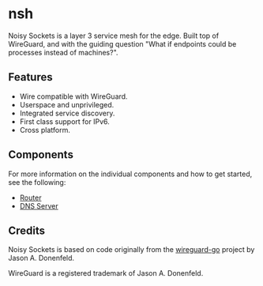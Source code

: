 # nsh

Noisy Sockets is a layer 3 service mesh for the edge. Built top of WireGuard, 
and with the guiding question "What if endpoints could be processes instead of 
machines?".

## Features

* Wire compatible with WireGuard.
* Userspace and unprivileged.
* Integrated service discovery.
* First class support for IPv6.
* Cross platform.

## Components

For more information on the individual components and how to get started, see the following:

* [Router](./docs/router.md)
* [DNS Server](./docs/dns.md)

## Credits

Noisy Sockets is based on code originally from the [wireguard-go](https://git.zx2c4.com/wireguard-go) project by Jason A. Donenfeld.

WireGuard is a registered trademark of Jason A. Donenfeld.